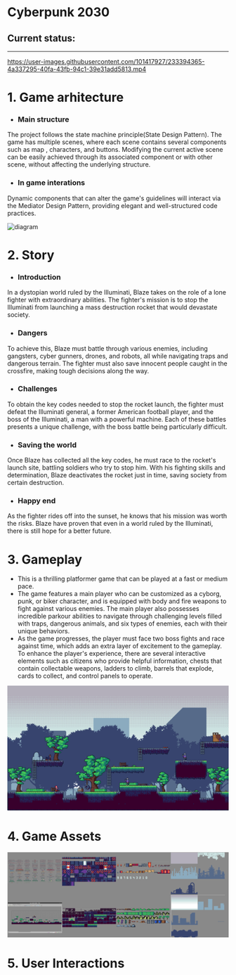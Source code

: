 # Cyberpunk 2030
## Current status:
-----
https://user-images.githubusercontent.com/101417927/233394365-4a337295-40fa-43fb-94c1-39e31add5813.mp4


# 1. Game arhitecture
- ### Main structure
 The project follows the state machine principle(State Design Pattern). The game has multiple scenes, where each scene contains several components such as map , characters, and buttons. Modifying the current active scene can be easily achieved through its associated component or with other scene, without affecting the underlying structure.

- ### In game interations 
Dynamic components that can alter the game's guidelines will interact via the Mediator Design Pattern, providing elegant and well-structured code practices.

![diagram](https://user-images.githubusercontent.com/101417927/230668825-a2e3dc14-3266-4e0c-bc8f-3e016102440d.png)

# 2. Story  

- ### Introduction
 In a dystopian world ruled by the Illuminati, Blaze takes on the role of a lone fighter with extraordinary abilities. The fighter's mission is to stop the Illuminati from launching a mass destruction rocket that would devastate society.

- ###  Dangers
 To achieve this, Blaze must battle through various enemies, including gangsters, cyber gunners, drones, and robots, all while navigating traps and dangerous terrain. The fighter must also save innocent people caught in the crossfire, making tough decisions along the way.

- ###  Challenges
 To obtain the key codes needed to stop the rocket launch, the fighter must defeat the Illuminati general, a former American football player, and the boss of the Illuminati, a man with a powerful machine. Each of these battles presents a unique challenge, with the boss battle being particularly difficult.

- ### Saving the world
 Once Blaze has collected all the key codes, he must race to the rocket's launch site, battling soldiers who try to stop him. With his fighting skills and determination, Blaze deactivates the rocket just in time, saving society from certain destruction.

- ### Happy end
 As the fighter rides off into the sunset, he knows that his mission was worth the risks. Blaze have proven that even in a world ruled by the Illuminati, there is still hope for a better future.

# 3. Gameplay
- This is a thrilling platformer game that can be played at a fast or medium pace.
- The game features a main player who can be customized as a cyborg, punk, or biker character, and is equipped with body and fire weapons to fight against various enemies. The main player also possesses incredible parkour abilities to navigate through challenging levels filled with traps, dangerous animals, and six types of enemies, each with their unique behaviors.
- As the game progresses, the player must face two boss fights and race against time, which adds an extra layer of excitement to the gameplay. To enhance the player's experience, there are several interactive elements such as citizens who provide helpful information, chests that contain collectable weapons, ladders to climb, barrels that explode, cards to collect, and control panels to operate.

![Example Image](presentation_resources/game_preview.png "GamePreview")

# 4. Game Assets
![Example Image](presentation_resources/all_assets.png "Resources")


# 5. User Interactions
